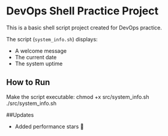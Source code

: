 # DevOps Shell Practice Project

This is a basic shell script project created for DevOps practice.

The script (`system_info.sh`) displays:
- A welcome message
- The current date
- The system uptime

## How to Run

Make the script executable:
chmod +x src/system_info.sh
./src/system_info.sh

##Updates
- Added performance stars 🌟

